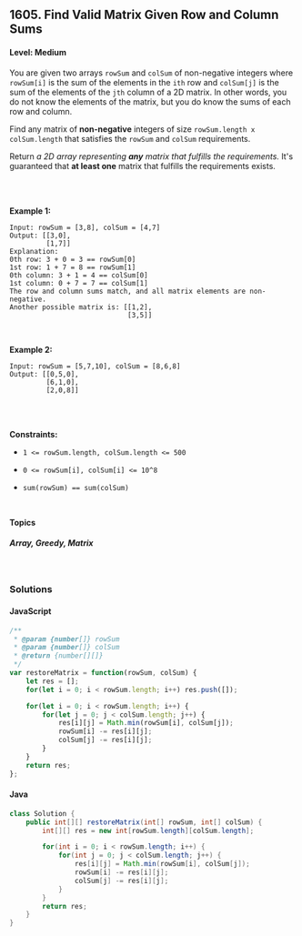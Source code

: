 ## 1605. Find Valid Matrix Given Row and Column Sums
#### Level: Medium


You are given two arrays `rowSum` and `colSum` of non-negative integers where `rowSum[i]` is the sum of the elements in the `ith` row and `colSum[j]` is the sum of the elements of the `jth` column of a 2D matrix. In other words, you do not know the elements of the matrix, but you do know the sums of each row and column.

Find any matrix of **non-negative** integers of size `rowSum.length x colSum.length` that satisfies the `rowSum` and `colSum` requirements.

Return *a 2D array representing **any** matrix that fulfills the requirements.* It's guaranteed that **at least one** matrix that fulfills the requirements exists.

<br><br>


**Example 1:** 

<!-- <img src="https://assets.leetcode.com/uploads/2020/01/09/sample_1_1684.png" width="560px"/>  <br>   -->

```
Input: rowSum = [3,8], colSum = [4,7]
Output: [[3,0],
         [1,7]]
Explanation: 
0th row: 3 + 0 = 3 == rowSum[0]
1st row: 1 + 7 = 8 == rowSum[1]
0th column: 3 + 1 = 4 == colSum[0]
1st column: 0 + 7 = 7 == colSum[1]
The row and column sums match, and all matrix elements are non-negative.
Another possible matrix is: [[1,2],
                             [3,5]]
```

<br> 


**Example 2:**

<!-- <img src="https://assets.leetcode.com/uploads/2020/01/09/sample_2_1684.png" width="420px"/>  <br>   -->

```
Input: rowSum = [5,7,10], colSum = [8,6,8]
Output: [[0,5,0],
         [6,1,0],
         [2,0,8]]
```

<br>


<!-- **Example 3:** 

<!-- <img src="https://assets.leetcode.com/uploads/2020/01/15/sample_3_1684.png" width="540px"/>  <br>   

```
Input, Output, Explanation
```

<br>  -->


<br>

**Constraints:**
- `1 <= rowSum.length, colSum.length <= 500`

- `0 <= rowSum[i], colSum[i] <= 10^8`

- `sum(rowSum) == sum(colSum)`
 


<br>

**Topics** 

##### Array, Greedy, Matrix


<br>

### Solutions

#### JavaScript
```javascript
/**
 * @param {number[]} rowSum
 * @param {number[]} colSum
 * @return {number[][]}
 */
var restoreMatrix = function(rowSum, colSum) {
    let res = [];
    for(let i = 0; i < rowSum.length; i++) res.push([]);

    for(let i = 0; i < rowSum.length; i++) {
        for(let j = 0; j < colSum.length; j++) {
            res[i][j] = Math.min(rowSum[i], colSum[j]);
            rowSum[i] -= res[i][j];
            colSum[j] -= res[i][j];
        }
    }
    return res;    
};
```

#### Java
```java
class Solution {
    public int[][] restoreMatrix(int[] rowSum, int[] colSum) {
        int[][] res = new int[rowSum.length][colSum.length];

        for(int i = 0; i < rowSum.length; i++) {
            for(int j = 0; j < colSum.length; j++) {
                res[i][j] = Math.min(rowSum[i], colSum[j]);
                rowSum[i] -= res[i][j];
                colSum[j] -= res[i][j];
            }
        }
        return res;   
    }
}
```
